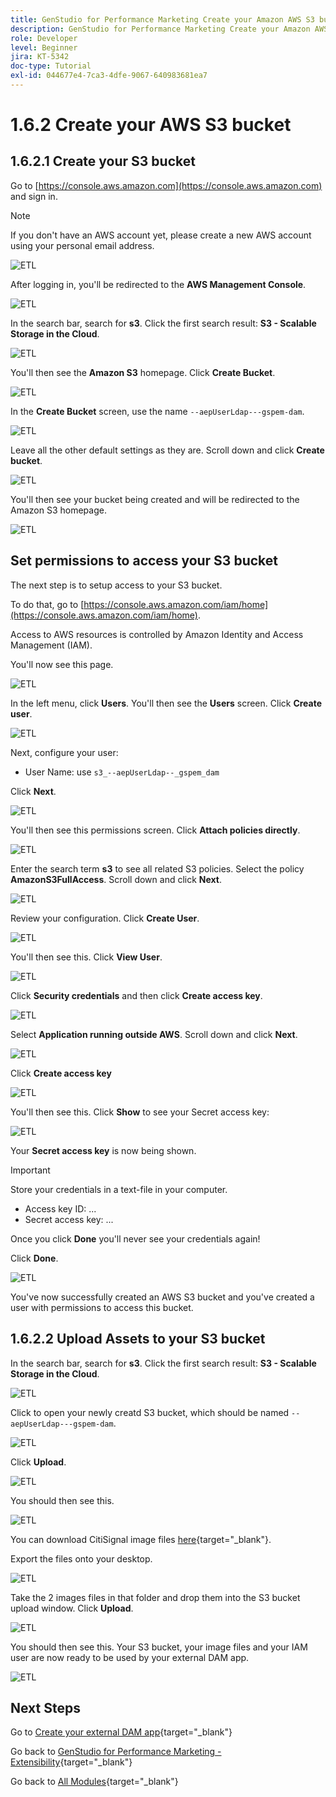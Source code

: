 ```yaml
---
title: GenStudio for Performance Marketing Create your Amazon AWS S3 bucket
description: GenStudio for Performance Marketing Create your Amazon AWS S3 bucket
role: Developer
level: Beginner
jira: KT-5342
doc-type: Tutorial
exl-id: 044677e4-7ca3-4dfe-9067-640983681ea7
---
```

# 1.6.2 Create your AWS S3 bucket

## 1.6.2.1 Create your S3 bucket

Go to [https://console.aws.amazon.com](https://console.aws.amazon.com) and sign in.

>[!NOTE]
>
>If you don't have an AWS account yet, please create a new AWS account using your personal email address.

![ETL](./images/awshome.png)

After logging in, you'll be redirected to the **AWS Management Console**.

![ETL](./images/awsconsole.png)

In the search bar, search for **s3**. Click the first search result: **S3 - Scalable Storage in the Cloud**.

![ETL](./images/awsconsoles3.png)

You'll then see the **Amazon S3** homepage. Click **Create Bucket**.

![ETL](./images/s3home.png)

In the **Create Bucket** screen, use the name `--aepUserLdap---gspem-dam`.

![ETL](./images/bucketname.png)

Leave all the other default settings as they are. Scroll down and click **Create bucket**.

![ETL](./images/createbucket.png)

You'll then see your bucket being created and will be redirected to the Amazon S3 homepage.

![ETL](./images/S3homeb.png)

## Set permissions to access your S3 bucket

The next step is to setup access to your S3 bucket.

To do that, go to [https://console.aws.amazon.com/iam/home](https://console.aws.amazon.com/iam/home).

Access to AWS resources is controlled by Amazon Identity and Access Management (IAM).

You'll now see this page.

![ETL](./images/iam.png)

In the left menu, click **Users**. You'll then see the **Users** screen. Click **Create user**.

![ETL](./images/iammenu.png)

Next, configure your user:

- User Name: use `s3_--aepUserLdap--_gspem_dam`

Click **Next**.

![ETL](./images/configuser.png)

You'll then see this permissions screen. Click **Attach policies directly**.

![ETL](./images/perm1.png)

Enter the search term **s3** to see all related S3 policies. Select the policy **AmazonS3FullAccess**. Scroll down and click **Next**.

![ETL](./images/perm2.png)

Review your configuration. Click **Create User**.

![ETL](./images/review.png)

You'll then see this. Click **View User**.

![ETL](./images/review1.png)

Click **Security credentials** and then click **Create access key**.

![ETL](./images/cred.png)

Select **Application running outside AWS**. Scroll down and click **Next**.

![ETL](./images/creda.png)

Click **Create access key**

![ETL](./images/credb.png)

You'll then see this. Click **Show** to see your Secret access key:

![ETL](./images/cred1.png)

Your **Secret access key** is now being shown.

>[!IMPORTANT]
>
>Store your credentials in a text-file in your computer.
>
> - Access key ID: ...
> - Secret access key: ...
>
> Once you click **Done** you'll never see your credentials again!

Click **Done**. 

![ETL](./images/cred2.png)

You've now successfully created an AWS S3 bucket and you've created a user with permissions to access this bucket.

## 1.6.2.2 Upload Assets to your S3 bucket

In the search bar, search for **s3**. Click the first search result: **S3 - Scalable Storage in the Cloud**.

![ETL](./images/bucket1.png)

Click to open your newly creatd S3 bucket, which should be named `--aepUserLdap---gspem-dam`.

![ETL](./images/bucket2.png)

Click **Upload**.

![ETL](./images/bucket3.png)

You should then see this. 

![ETL](./images/bucket4.png)

You can download CitiSignal image files [here](./../../asset-mgmt/module2.2/images/CitiSignal_Neon_Rabbit.zip){target="_blank"}.

Export the files onto your desktop.

![ETL](./images/bucket5.png)

Take the 2 images files in that folder and drop them into the S3 bucket upload window. Click **Upload**.

![ETL](./images/bucket6.png)

You should then see this. Your S3 bucket, your image files and your IAM user are now ready to be used by your external DAM app.

![ETL](./images/bucket7.png)

## Next Steps

Go to [Create your external DAM app](./ex3.md){target="_blank"}

Go back to [GenStudio for Performance Marketing - Extensibility](./genstudioext.md){target="_blank"}

Go back to [All Modules](./../../../overview.md){target="_blank"}
